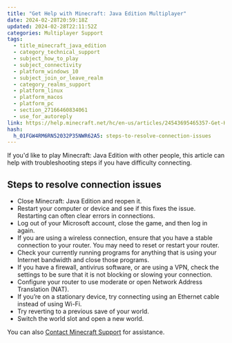 ```yaml
---
title: "Get Help with Minecraft: Java Edition Multiplayer"
date: 2024-02-28T20:59:18Z
updated: 2024-02-28T22:11:52Z
categories: Multiplayer Support
tags:
  - title_minecraft_java_edition
  - category_technical_support
  - subject_how_to_play
  - subject_connectivity
  - platform_windows_10
  - subject_join_or_leave_realm
  - category_realms_support
  - platform_linux
  - platform_macos
  - platform_pc
  - section_27166460834061
  - use_for_autoreply
link: https://help.minecraft.net/hc/en-us/articles/24543695465357-Get-Help-with-Minecraft-Java-Edition-Multiplayer
hash:
  h_01FGW4RM6RN52032P35NWR62A5: steps-to-resolve-connection-issues
---
```


If you'd like to play Minecraft: Java Edition with other people, this article can help with troubleshooting steps if you have difficulty connecting.

## Steps to resolve connection issues

- Close Minecraft: Java Edition and reopen it.
- Restart your computer or device and see if this fixes the issue. Restarting can often clear errors in connections.
- Log out of your Microsoft account, close the game, and then log in again.
- If you are using a wireless connection, ensure that you have a stable connection to your router. You may need to reset or restart your router.
- Check your currently running programs for anything that is using your Internet bandwidth and close those programs.
- If you have a firewall, antivirus software, or are using a VPN, check the settings to be sure that it is not blocking or slowing your connection.
- Configure your router to use moderate or open Network Address Translation (NAT).
- If you’re on a stationary device, try connecting using an Ethernet cable instead of using Wi-Fi.
- Try reverting to a previous save of your world.
- Switch the world slot and open a new world.

You can also [Contact Minecraft Support](../Performance-Troubleshooting/Who-to-contact-with-your-Minecraft-support-questions.md) for assistance.
